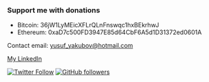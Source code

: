 ### Support me with donations
- Bitcoin: 36jW1LyMEicXFLrQLnFnswqc1hxBEkrhwJ
- Ethereum: 0xaD7c500FD3947E85d64CbF6A5d1D31372ed0601A

Contact email: <yusuf_yakubov@hotmail.com>

[My LinkedIn](https://www.linkedin.com/in/yusuf-yakubov-646120214/)

[![Twitter Follow](https://img.shields.io/twitter/follow/yosaa5782?style=social)](https://twitter.com/squark_usr)
[![GitHub followers](https://img.shields.io/github/followers/yosa12978?style=social)](https://github.com/yosa12978)
